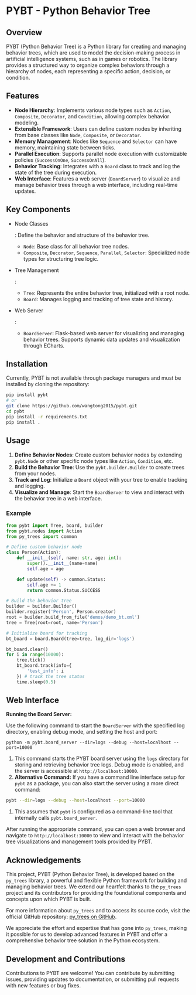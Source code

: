 # PYBT - Python Behavior Tree

## Overview

PYBT (Python Behavior Tree) is a Python library for creating and managing behavior trees, which are used to model the decision-making process in artificial intelligence systems, such as in games or robotics. The library provides a structured way to organize complex behaviors through a hierarchy of nodes, each representing a specific action, decision, or condition.

## Features

- **Node Hierarchy**: Implements various node types such as `Action`, `Composite`, `Decorator`, and `Condition`, allowing complex behavior modeling.
- **Extensible Framework**: Users can define custom nodes by inheriting from base classes like `Node`, `Composite`, or `Decorator`.
- **Memory Management**: Nodes like `Sequence` and `Selector` can have memory, maintaining state between ticks.
- **Parallel Execution**: Supports parallel node execution with customizable policies (`SuccessOnOne`, `SuccessOnAll`).
- **Behavior Tracking**: Integrates with a `Board` class to track and log the state of the tree during execution.
- **Web Interface**: Features a web server (`BoardServer`) to visualize and manage behavior trees through a web interface, including real-time updates.

## Key Components

- Node Classes

  : Define the behavior and structure of the behavior tree.

  - `Node`: Base class for all behavior tree nodes.
  - `Composite`, `Decorator`, `Sequence`, `Parallel`, `Selector`: Specialized node types for structuring tree logic.

- Tree Management

  :

  - `Tree`: Represents the entire behavior tree, initialized with a root node.
  - `Board`: Manages logging and tracking of tree state and history.

- Web Server

  :

  - `BoardServer`: Flask-based web server for visualizing and managing behavior trees. Supports dynamic data updates and visualization through ECharts.

## Installation

Currently, PYBT is not available through package managers and must be installed by cloning the repository:

```sh
pip install pybt
# or
git clone https://github.com/wangtong2015/pybt.git
cd pybt
pip install -r requirements.txt
pip install .
```

## Usage

1. **Define Behavior Nodes**: Create custom behavior nodes by extending `pybt.Node` or other specific node types like `Action`, `Condition`, etc.
2. **Build the Behavior Tree**: Use the `pybt.builder.Builder` to create trees from your nodes.
3. **Track and Log**: Initialize a `Board` object with your tree to enable tracking and logging.
4. **Visualize and Manage**: Start the `BoardServer` to view and interact with the behavior tree in a web interface.

### Example



```python
from pybt import Tree, board, builder
from pybt.nodes import Action
from py_trees import common

# Define custom behavior node
class Person(Action):
    def __init__(self, name: str, age: int):
        super().__init__(name=name)
        self.age = age

    def update(self) -> common.Status:
        self.age += 1
        return common.Status.SUCCESS

# Build the behavior tree
builder = builder.Builder()
builder.register('Person', Person.creator)
root = builder.build_from_file('demos/demo_bt.xml')
tree = Tree(root=root, name='Person')

# Initialize board for tracking
bt_board = board.Board(tree=tree, log_dir='logs')

bt_board.clear()
for i in range(10000):
    tree.tick()
    bt_board.track(info={
        'test_info': i
    }) # track the tree status
    time.sleep(0.5)
```

## Web Interface

**Running the Board Server:**

Use the following command to start the `BoardServer` with the specified log directory, enabling debug mode, and setting the host and port:

```
python -m pybt.board_server --dir=logs --debug --host=localhost --port=10000
```

1. This command starts the PYBT board server using the `logs` directory for storing and retrieving behavior tree logs. Debug mode is enabled, and the server is accessible at `http://localhost:10000`.
2. **Alternative Command:** If you have a command line interface setup for `pybt` as a package, you can also start the server using a more direct command:

```bash
pybt --dir=logs --debug --host=localhost --port=10000
```

1. This assumes that `pybt` is configured as a command-line tool that internally calls `pybt.board_server`.

After running the appropriate command, you can open a web browser and navigate to `http://localhost:10000` to view and interact with the behavior tree visualizations and management tools provided by PYBT.

## Acknowledgements

This project, PYBT (Python Behavior Tree), is developed based on the `py_trees` library, a powerful and flexible Python framework for building and managing behavior trees. We extend our heartfelt thanks to the `py_trees` project and its contributors for providing the foundational components and concepts upon which PYBT is built.

For more information about `py_trees` and to access its source code, visit the official GitHub repository: [py_trees on GitHub](https://github.com/splintered-reality/py_trees).

We appreciate the effort and expertise that has gone into `py_trees`, making it possible for us to develop advanced features in PYBT and offer a comprehensive behavior tree solution in the Python ecosystem.

## Development and Contributions

Contributions to PYBT are welcome! You can contribute by submitting issues, providing updates to documentation, or submitting pull requests with new features or bug fixes.
